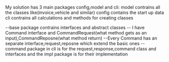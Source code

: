 My solution has 3 main packages config,model and cli:
model contrains all the classes like(invoice,vehicle and similar)
config contains the start up data 
cli contrains all calculations and methods for creating classes

--base package contrains interfaces and abstract classes
-- I have Command interface and CommandRequest(what method gets as an input),CommandReposne(what method return)
--Every Command has an separate interface,request,reposne which extend the basic ones
--command package in cli is for the request,response,command class and interfaces and the impl package is for their implementation
